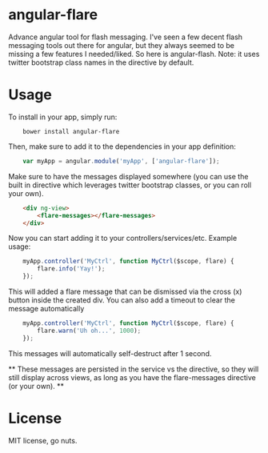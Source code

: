 angular-flare
=============

Advance angular tool for flash messaging.  I've seen a few decent flash
messaging tools out there for angular, but they always seemed to be missing
a few features I needed/liked.  So here is angular-flash.  Note:  it uses
twitter bootstrap class names in the directive by default.

Usage
=============

To install in your app, simply run:

```
    bower install angular-flare
```

Then, make sure to add it to the dependencies in your app definition:

```javascript
    var myApp = angular.module('myApp', ['angular-flare']);
```

Make sure to have the messages displayed somewhere (you can use the built in
directive which leverages twitter bootstrap classes, or you can roll your own).

```html
    <div ng-view>
        <flare-messages></flare-messages>
    </div>
```

Now you can start adding it to your controllers/services/etc.  Example usage:

```javascript
    myApp.controller('MyCtrl', function MyCtrl($scope, flare) {
        flare.info('Yay!');
    });
```

This will added a flare message that can be dismissed via the cross (x) button
inside the created div.  You can also add a timeout to clear the message automatically

```javascript
    myApp.controller('MyCtrl', function MyCtrl($scope, flare) {
        flare.warn('Uh oh...', 1000);
    });
```

This messages will automatically self-destruct after 1 second.

** These messages are persisted in the service vs the directive, so they will still display
across views, as long as you have the flare-messages directive (or your own). **

License
=============

MIT license, go nuts.
